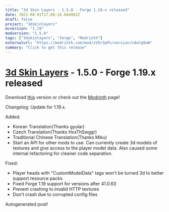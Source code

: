 ```yaml
---
title: "3d Skin Layers - 1.5.0 - Forge 1.19.x released"
date: 2022-08-01T17:08:16.664902Z
draft: false
project: "3dskinlayers"
mcversion: "1.19"
modversion: "1.5.0"
tags: ["3dskinlayers", "forge", "Modrinth"]
externalurl: "https://modrinth.com/mod/zV5r3pPn/version/vdoCq9uW"
summary: "Click to get this release"
---
```

# [3d Skin Layers](/project/3dskinlayers) - 1.5.0 - Forge 1.19.x released
Download [this](https://modrinth.com/mod/zV5r3pPn/version/vdoCq9uW) version or check out the [Modrinth](https://modrinth.com/mod/zV5r3pPn) page!

Changelog: Update for 1.19.x.

Added:
- Korean Translation(Thanks gyular)
- Czech Translation(Thanks HxxThSwggr)
- Traditional Chinese Translation(Thanks Miku)
- Start an API for other mods to use. Can currently create 3d models of textures and give access to the player model data. Also caused some internal refactoring for cleaner code separation.


Fixed:
- Player heads with "CustomModelData" tags won't be turned 3d to better support resource packs
- Fixed Forge 1.19 support for versions after 41.0.63
- Prevent crashing to invalid HTTP textures
- Don't crash due to corrupted config files

Autogenerated post!
